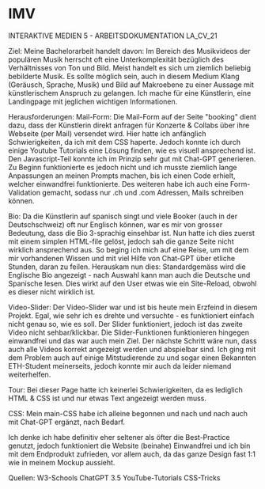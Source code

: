 # IMV
 INTERAKTIVE MEDIEN 5 - ARBEITSDOKUMENTATION LA_CV_21

Ziel:
Meine Bachelorarbeit handelt davon: 
Im Bereich des Musikvideos der populären Musik herrscht
oft eine Unterkomplexität bezüglich des Verhältnisses von
Ton und Bild. Meist handelt es sich um ziemlich beliebig
bebilderte Musik. Es sollte möglich sein, auch in diesem
Medium Klang (Geräusch, Sprache, Musik) und Bild auf
Makroebene zu einer Aussage mit künstlerischem
Anspruch zu gelangen. Ich mache für eine Künstlerin, eine Landingpage mit jeglichen wichtigen Informationen. 

Herausforderungen: 
Mail-Form: 
Die Mail-Form auf der Seite "booking" dient dazu, dass der Künstlerin direkt anfragen für Konzerte & Collabs über ihre Webseite (per Mail) versendet wird. 
Hier hatte ich anfänglich Schwierigkeiten, da ich mit dem CSS haperte. Jedoch konnte ich durch einige Youtube Tutorials eine Lösung finden, wie es visuell ansprechend ist. Den Javascript-Teil konnte ich im Prinzip sehr gut mit Chat-GPT generieren. Zu Beginn funktionierte es jedoch nicht und ich musste ziemlich lange Anpassungen an meinen Prompts machen, bis ich einen Code erhielt, welcher einwandfrei funktionierte. Des weiteren habe ich auch eine Form-Validation gemacht, sodass nur .ch und .com Adressen, Mails schreiben können. 

Bio:
Da die Künstlerin auf spanisch singt und viele Booker (auch in der Deutschschweiz) oft nur Englisch können, war es mir von grosser Bedeutung, dass die Bio 3-sprachig einsehbar ist. Nun hatte ich dies zuerst mit einem simplen HTML-file gelöst, jedoch sah die ganze Seite nicht wirklich ansprechend aus. 
So beging ich mich auf eine Reise, um mit dem mir vorhandenen Wissen und mit viel Hilfe von Chat-GPT über etliche Stunden, daran zu feilen. Herauskam nun dies: Standardgemäss wird die Englische Bio angezeigt - nach Auswahl kann man auch die Deutsche und Spanische lesen. Dies wirkt auf den User etwas wie ein Site-Reload, obwohl es dieser nicht wirklich ist. 

Video-Slider:
Der Video-Slider war und ist bis heute mein Erzfeind in diesem Projekt. Egal, wie sehr ich es drehte und versuchte - es funktioniert einfach nicht genau so, wie es soll. Der Slider funktioniert, jedoch ist das zweite Video nicht sehbar/klickbar. Die Slider-Funktionen funktionieren hingegen einwandfrei und das war auch mein Ziel. Der nächste Schritt wäre nun, dass auch alle Videos korrekt angezeigt werden und abspielbar sind. Ich ging mit dem Problem auch auf einige Mitstudierende zu und sogar einen Bekannten ETH-Student meinerseits, jedoch konnte mir auch da leider niemand weiterhelfen. 

Tour: Bei dieser Page hatte ich keinerlei Schwierigkeiten, da es lediglich HTML & CSS ist und nur etwas Text angezeigt werden muss. 

CSS: Mein main-CSS habe ich alleine begonnen und nach und nach auch mit Chat-GPT ergänzt, nach Bedarf. 

Ich denke ich habe definitiv eher seltener als öfter die Best-Practice genutzt, jedoch funktioniert die Website (beinahe) Einwandfrei und ich bin mit dem Endprodukt zufrieden, vor allem auch, da das ganze Design fast 1:1 wie in meinem Mockup aussieht. 

Quellen:
W3-Schools
ChatGPT 3.5
YouTube-Tutorials
CSS-Tricks